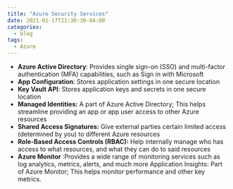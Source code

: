 ```yaml
---
title: "Azure Security Services"
date: 2021-01-17T21:30:30-04:00
categories:
  - blog
tags:
  - Azure
---
```


- **Azure Active Directory**: Provides single sign-on (SSO) and multi-factor authentication (MFA) capabilities, such as Sign in with Microsoft
- **App Configuration**: Stores application settings in one secure location
- **Key Vault API**: Stores application keys and secrets in one secure location
- **Managed Identities:** A part of Azure Active Directory; This helps streamline providing an app or app user access to other Azure resources
- **Shared Access Signatures:** Give external parties certain limited access (determined by you) to different Azure resources
- **Role-Based Access Controls (RBAC):** Help internally manage who has access to what resources, and what they can do to said resources
- **Azure Monitor** :Provides a wide range of monitoring services such as log analytics, metrics, alerts, and much more
Application Insights: Part of Azure Monitor; This helps monitor performance and other key metrics.
